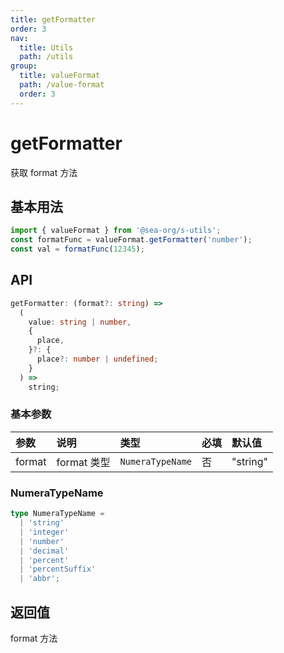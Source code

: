 ```yaml
---
title: getFormatter
order: 3
nav:
  title: Utils
  path: /utils
group:
  title: valueFormat
  path: /value-format
  order: 3
---
```


# getFormatter

获取 format 方法

## 基本用法

```js
import { valueFormat } from '@sea-org/s-utils';
const formatFunc = valueFormat.getFormatter('number');
const val = formatFunc(12345);
```

## API

```ts
getFormatter: (format?: string) =>
  (
    value: string | number,
    {
      place,
    }?: {
      place?: number | undefined;
    }
  ) =>
    string;
```

### 基本参数

| 参数   | 说明        | 类型             | 必填 | 默认值   |
| :----- | :---------- | :--------------- | :--- | :------- |
| format | format 类型 | `NumeraTypeName` | 否   | "string" |

### NumeraTypeName

```ts
type NumeraTypeName =
  | 'string'
  | 'integer'
  | 'number'
  | 'decimal'
  | 'percent'
  | 'percentSuffix'
  | 'abbr';
```

## 返回值

format 方法
